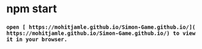 # npm start

### `open [ https://mohitjamle.github.io/Simon-Game.github.io/]( https://mohitjamle.github.io/Simon-Game.github.io/) to view it in your browser.`

